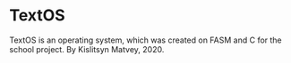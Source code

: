 # TextOS
TextOS is an operating system, which was created on FASM and C for the school project. By Kislitsyn Matvey, 2020.
